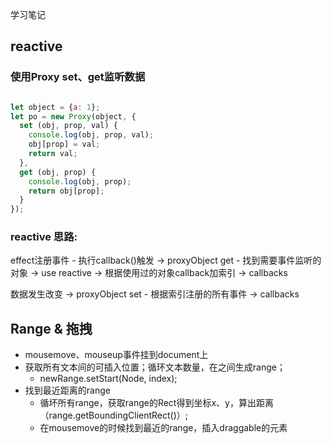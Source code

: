 学习笔记

## reactive

### 使用Proxy set、get监听数据

```javascript

let object = {a: 1};
let po = new Proxy(object, {
  set (obj, prop, val) {
    console.log(obj, prop, val);
    obj[prop] = val;
    return val;
  },
  get (obj, prop) {
    console.log(obj, prop);
    return obj[prop];
  }
});
```

### reactive 思路:

effect注册事件 - 执行callback()触发 -> proxyObject get - 找到需要事件监听的对象 -> use reactive -> 根据使用过的对象callback加索引 -> callbacks 

数据发生改变 -> proxyObject set - 根据索引注册的所有事件 -> callbacks

## Range & 拖拽
- mousemove、mouseup事件挂到document上
- 获取所有文本间的可插入位置；循环文本数量，在之间生成range；
  - newRange.setStart(Node, index);
- 找到最近距离的range
  - 循坏所有range，获取range的Rect得到坐标x、y，算出距离（range.getBoundingClientRect()）;
  - 在mousemove的时候找到最近的range，插入draggable的元素